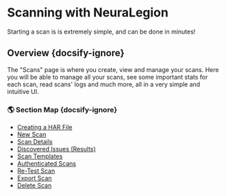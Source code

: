 # Scanning with NeuraLegion
Starting a scan is is extremely simple, and can be done in minutes!

## Overview {docsify-ignore}

The "Scans" page is where you create, view and manage your scans. Here you will be able to manage all your scans, see some important stats for each scan, read scans' logs and much more, all in a very simple and intuitive UI.

### 🌎 Section Map {docsify-ignore}
- [Creating a HAR File](user-guide/scans/creating-HAR-file.md)
- [New Scan](user-guide/scans/new-scan.md)
- [Scan Details](user-guide/scans/scan-details.md)
- [Discovered Issues (Results)](user-guide/scans/issues/overview.md)
- [Scan Templates](user-guide/scans/templates/overview.md)
- [Authenticated Scans](user-guide/scans/authenticated-scans.md)
- [Re-Test Scan](user-guide/scans/re-test-scan.md)
- [Export Scan](user-guide/scans/export-scan.md)
- [Delete Scan](user-guide/scans/delete-scan.md)
